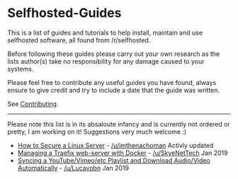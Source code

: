 # Selfhosted-Guides

This is a list of guides and tutorials to help install, maintain and use selfhosted software, all found from /r/selfhosted.

Before following these guides please carry out your own research as the lists author(s) take no responsibility for any damage caused to your systems.

Please feel free to contribute any useful guides you have found, always ensure to give credit and try to include a date that the guide was written.

See [Contributing](.github/CONTRIBUTING.md).

--------------------
Please note this list is in its absaloute infancy and is currently not ordered or pretty, I am working on it! Suggestions very much welcome :)

- [How to Secure a Linux Server](https://github.com/imthenachoman/How-To-Secure-A-Linux-Server) - [/u/imthenachoman](https://www.reddit.com/user/imthenachoman) Activly updated
- [Managing a Traefix web-server with Docker](https://skyenet.tech/traefik-and-docker/) - [/u/SkyeNetTech](https://www.reddit.com/user/SkyeNetTech) Jan 2019
- [Syncing a YouTube/Vimeo/etc Playlist and Download Audio/Video Automatically](https://www.reddit.com/r/selfhosted/comments/ahlg8h/guide_syncing_a_youtubevimeoetc_playlist_and/) - [/u/Lucavobn](https://www.reddit.com/user/Lucavon) Jan 2019
